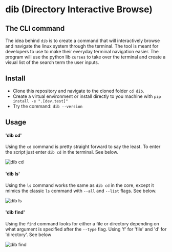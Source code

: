 # dib (Directory Interactive Browse)

## The CLI command

The idea behind `dib` is to create a command that will interactively browse and navigate the linux system through the terminal. The tool is meant for developers to use to make their everyday terminal navigation easier. The program will use the python lib `curses` to take over the terminal and create a visual list of the search term the user inputs.

## Install

- Clone this repository and navigate to the cloned folder `cd dib`.
- Create a virtual environment or install directly to you machine with `pip install -e ".[dev,test]"`
- Try the command: `dib --version`

## Usage

#### 'dib cd'

Using the `cd` command is pretty straight forward to say the least. To enter the script just enter `dib cd` in the terminal. See below.

![dib cd](docs/dib_cd.gif)

#### 'dib ls'

Using the `ls` command works the same as `dib cd` in the core, except it mimics the classic `ls` command with `--all` and `--list` flags. See below.

![dib ls](docs/dib_ls.gif)

#### 'dib find'

Using the `find` command looks for either a file or directory depending on what argument is specified after the `--type` flag. Using 'f' for 'file' and 'd' for 'directory'. See below

![dib find](docs/dib_find.gif)
